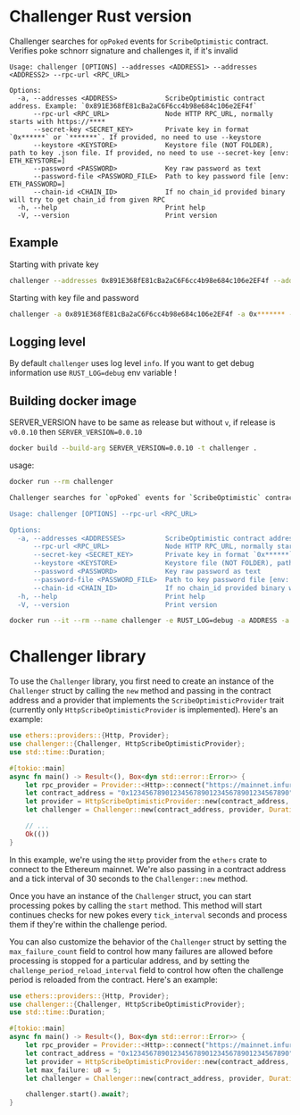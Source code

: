 # Challenger Rust version

Challenger searches for `opPoked` events for `ScribeOptimistic` contract. Verifies poke schnorr signature and challenges it, if it's invalid

```
Usage: challenger [OPTIONS] --addresses <ADDRESS1> --addresses <ADDRESS2> --rpc-url <RPC_URL>

Options:
  -a, --addresses <ADDRESS>            ScribeOptimistic contract address. Example: `0x891E368fE81cBa2aC6F6cc4b98e684c106e2EF4f`
      --rpc-url <RPC_URL>              Node HTTP RPC_URL, normally starts with https://****
      --secret-key <SECRET_KEY>        Private key in format `0x******` or `*******`. If provided, no need to use --keystore
      --keystore <KEYSTORE>            Keystore file (NOT FOLDER), path to key .json file. If provided, no need to use --secret-key [env: ETH_KEYSTORE=]
      --password <PASSWORD>            Key raw password as text
      --password-file <PASSWORD_FILE>  Path to key password file [env: ETH_PASSWORD=]
      --chain-id <CHAIN_ID>            If no chain_id provided binary will try to get chain_id from given RPC
  -h, --help                           Print help
  -V, --version                        Print version
```

## Example

Starting with private key

```bash
challenger --addresses 0x891E368fE81cBa2aC6F6cc4b98e684c106e2EF4f --addresses 0x******* --rpc-url http://localhost:3334 --secret-key 0x******
```

Starting with key file and password

```bash
challenger -a 0x891E368fE81cBa2aC6F6cc4b98e684c106e2EF4f -a 0x******* --rpc-url http://localhost:3334 --keystore /path/to/key.json --password-file /path/to/file
```

## Logging level

By default `challenger` uses log level `info`.
If you want to get debug information use `RUST_LOG=debug` env variable !


## Building docker image

SERVER_VERSION have to be same as release but without `v`, if release is `v0.0.10` then `SERVER_VERSION=0.0.10`

```bash
docker build --build-arg SERVER_VERSION=0.0.10 -t challenger .
```

usage: 

```bash
docker run --rm challenger

Challenger searches for `opPoked` events for `ScribeOptimistic` contract. Verifies poke schnorr signature and challenges it, if it's invalid

Usage: challenger [OPTIONS] --rpc-url <RPC_URL>

Options:
  -a, --addresses <ADDRESSES>          ScribeOptimistic contract addresses. Example: `0x891E368fE81cBa2aC6F6cc4b98e684c106e2EF4f`
      --rpc-url <RPC_URL>              Node HTTP RPC_URL, normally starts with https://****
      --secret-key <SECRET_KEY>        Private key in format `0x******` or `*******`. If provided, no need to use --keystore
      --keystore <KEYSTORE>            Keystore file (NOT FOLDER), path to key .json file. If provided, no need to use --secret-key [env: ETH_KEYSTORE=]
      --password <PASSWORD>            Key raw password as text
      --password-file <PASSWORD_FILE>  Path to key password file [env: ETH_PASSWORD=]
      --chain-id <CHAIN_ID>            If no chain_id provided binary will try to get chain_id from given RPC
  -h, --help                           Print help
  -V, --version                        Print version
```

```bash
docker run --it --rm --name challenger -e RUST_LOG=debug -a ADDRESS -a ADDRESS2 --rpc-url http://localhost:3334 --secret-key asdfasdfas
```

# Challenger library

To use the `Challenger` library, you first need to create an instance of the `Challenger` struct by calling the `new` method and passing in the contract address and a provider that implements the `ScribeOptimisticProvider` trait (currently only `HttpScribeOptimisticProvider` is implemented). Here's an example:

```rust
use ethers::providers::{Http, Provider};
use challenger::{Challenger, HttpScribeOptimisticProvider};
use std::time::Duration;

#[tokio::main]
async fn main() -> Result<(), Box<dyn std::error::Error>> {
    let rpc_provider = Provider::<Http>::connect("https://mainnet.infura.io/v3/your-project-id").await?;
    let contract_address = "0x1234567890123456789012345678901234567890".parse()?;
    let provider = HttpScribeOptimisticProvider::new(contract_address, rpc_provider);
    let challenger = Challenger::new(contract_address, provider, Duration::from_secs(30), None);

    // ...
    Ok(())
}
```

In this example, we're using the `Http` provider from the `ethers` crate to connect to the Ethereum mainnet. We're also passing in a contract address and a tick interval of 30 seconds to the `Challenger::new` method.

Once you have an instance of the `Challenger` struct, you can start processing pokes by calling the `start` method. This method will start continues checks for new pokes every `tick_interval` seconds and process them if they're within the challenge period. 

You can also customize the behavior of the `Challenger` struct by setting the `max_failure_count` field to control how many failures are allowed before processing is stopped for a particular address, and by setting the `challenge_period_reload_interval` field to control how often the challenge period is reloaded from the contract. Here's an example:

```rust
use ethers::providers::{Http, Provider};
use challenger::{Challenger, HttpScribeOptimisticProvider};
use std::time::Duration;

#[tokio::main]
async fn main() -> Result<(), Box<dyn std::error::Error>> {
    let rpc_provider = Provider::<Http>::connect("https://mainnet.infura.io/v3/your-project-id").await?;
    let contract_address = "0x1234567890123456789012345678901234567890".parse()?;
    let provider = HttpScribeOptimisticProvider::new(contract_address, rpc_provider);
    let max_failure: u8 = 5;
    let challenger = Challenger::new(contract_address, provider, Duration::from_secs(30), Some(max_failure));

    challenger.start().await?;
}
```

